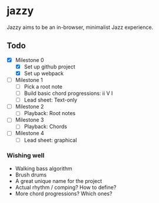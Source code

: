 # jazzy

Jazzy aims to be an in-browser, minimalist Jazz experience.

## Todo

- [x] Milestone 0
    - [x] Set up github project
    - [x] Set up webpack
- [ ] Milestone 1
    - [ ] Pick a root note
    - [ ] Build basic chord progressions: ii V I
    - [ ] Lead sheet: Text-only
- [ ] Milestone 2
    - [ ] Playback: Root notes
- [ ] Milestone 3
    - [ ] Playback: Chords
- [ ] Milestone 4
    - [ ] Lead sheet: graphical

### Wishing well

- Walking bass algorithm
- Brush drums
- A great unique name for the project
- Actual rhythm / comping? How to define?
- More chord progressions? Which ones?